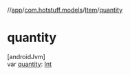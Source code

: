 //[app](../../../index.md)/[com.hotstuff.models](../index.md)/[Item](index.md)/[quantity](quantity.md)

# quantity

[androidJvm]\
var [quantity](quantity.md): [Int](https://kotlinlang.org/api/latest/jvm/stdlib/kotlin/-int/index.html)
